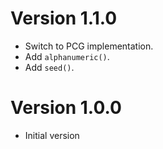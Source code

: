 # Version 1.1.0

- Switch to PCG implementation.
- Add `alphanumeric()`.
- Add `seed()`.

# Version 1.0.0

- Initial version
